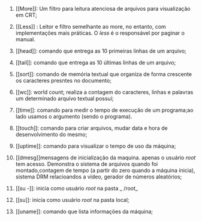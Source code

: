 1. [[More]]: Um filtro para leitura atenciosa de arquivos para visualização em CRT;
2.  [[Less]] : Leitor e filtro semelhante ao more, no entanto, com implementações mais práticas. O _less_ é o responsável por paginar o manual. 
4.  [[head]]: comando que entrega as 10 primeiras linhas de um arquivo;
5.  [[tail]]: comando que entrega as 10 últimas linhas de um arquivo; 
6.  [[sort]]: comando de memória textual que organiza de forma crescente os caracteres presntes no documento; 
7.  [[wc]]: world count; realiza a contagem do caracteres, linhas e palavras um determinado arquivo textual possuí;


8. [[time]]: comando para medir o tempo de execução de um programa;ao lado usamos o argumento (sendo o programa). 
9. [[touch]]: comando para criar arquivos, mudar data e hora de desenvolvimento do mesmo;
10. [[uptime]]: comando para visualizar o tempo de uso da máquina; 
11. [[dmesg]]mensagens de inicialização da maquina. apenas o usuário _root_ tem acesso. Demonstra o sistema de arquivos quando foi montado,contagem de tempo (a partir do zero quando a máquina ínicia), sistema DRM relacioandos a vídeo, gerador de números aleatórios; 
12. [[su -]]: inicia como usuário _root_ na pasta _ /root_
13. [[su]]: inicia como usuário _root_ na pasta local; 
14. [[uname]]: comando que lista informações da máquina;